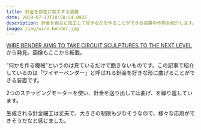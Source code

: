 ```yaml
---
title: 針金を自在に加工する装置
date: 2019-07-13T10:58:54.092Z
description: 針金を自在に加工して好きな形を作ることができる装置の作例を紹介します。
image: /img/wire-bender.jpg
---
```

[WIRE BENDER AIMS TO TAKE CIRCUIT SCULPTURES TO THE NEXT LEVEL](https://hackaday.com/2019/07/01/wire-bender-aims-to-take-circuit-sculptures-to-the-next-level/)から発見。画像もここから転載。

”何かを作る機械”というのは見ているだけで飽きないものです。この記事で紹介しているのは「ワイヤーベンダー」と呼ばれる針金を好きな形に曲げることができる装置です。

2つのステッピングモーターを使い、針金を送り出しては曲げ、を繰り返しています。

生成される針金細工は丈夫で、大きさの制限も少なそうなので、様々な応用ができそうだなと感じました。
